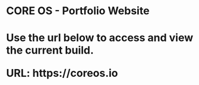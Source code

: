 <h1>CORE OS - Portfolio Website<h1>
  <p>Use the url below to access and view the current build.</p>
  <p>URL: <a>https://coreos.io</a></p>

